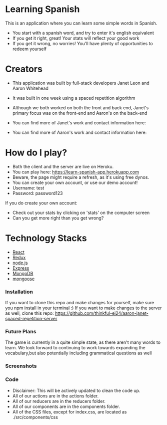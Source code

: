 # Learning Spanish


This is an application where you can learn some simple words in Spanish.

  - You start with a spanish word, and try to enter it's english equivalent
  - If you get it right, great! Your stats will reflect your good work
  - If you get it wrong, no worries! You'll have plenty of opportunities to redeem yourself

# Creators

  - This application was built by full-stack developers Janet Leon and Aaron Whitehead

  - It was built in one week using a spaced repetition algorithm
  - Although we both worked on both the front and back end, Janet's primary focus was on the front-end and Aaron's on the back-end

  - You can find more of Janet's work and contact information here:
  - You can find more of Aaron's work and contact information here: 

# How do I play?

  - Both the client and the server are live on Heroku.
  - You can play here: https://learn-spanish-app.herokuapp.com
  - Beware, the page might require a refresh, as it's using free dynos.
  - You can create your own account, or use our demo account!
  - Username: test
  - Password: password123

If you do create your own account:
  - Check out your stats by clicking on 'stats' on the computer screen
  - Can you get more right than you get wrong?

# Technology Stacks

* [React](https://reactjs.org/)
* [Redux](https://redux.js.org/)
* [node.js](https://nodejs.org/en/)
* [Express](https://expressjs.com/)
* [MongoDB](https://mongodb.com/)
* [mongoose](https://mongoosejs.com/)


### Installation

If you want to clone this repo and make changes for yourself, make sure you npm install in your terminal :)
If you want to make changes to the server as well, clone this repo: https://github.com/thinkful-ei24/aaron-janet-spaced-repetition-server

### Future Plans

The game is currently in a quite simple state, as there aren't many words to learn. We look forward to continuing to work towards expanding the vocabulary,but also potentially including grammatical questions as well


### Screenshots



### Code

* Disclaimer: This will be actively updated to clean the code up.
* All of our actions are in the actions folder.
* All of our reducers are in the reducers folder.
* All of our components are in the components folder.
* All of the CSS files, except for index.css, are located as ./src/components/css
